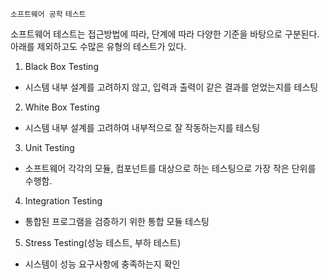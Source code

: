 `소프트웨어 공학` `테스트`

소프트웨어 테스트는 접근방법에 따라, 단계에 따라 다양한 기준을 바탕으로 구분된다. 아래를 제외하고도 수많은 유형의 테스트가 있다.

1. Black Box Testing

- 시스템 내부 설계를 고려하지 않고, 입력과 출력이 같은 결과를 얻었는지를 테스팅

2. White Box Testing

- 시스템 내부 설계를 고려하여 내부적으로 잘 작동하는지를 테스팅

3. Unit Testing

- 소프트웨어 각각의 모듈, 컴포넌트를 대상으로 하는 테스팅으로 가장 작은 단위를 수행함.

4. Integration Testing

- 통합된 프로그램을 검증하기 위한 통합 모듈 테스팅

5. Stress Testing(성능 테스트, 부하 테스트)

- 시스템이 성능 요구사항에 충족하는지 확인
